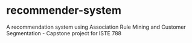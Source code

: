 # recommender-system
A recommendation system using Association Rule Mining and Customer Segmentation - Capstone project for ISTE 788
